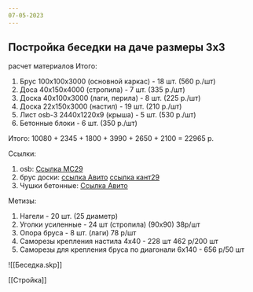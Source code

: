 ```yaml
---
07-05-2023
---
```

## Постройка беседки на даче размеры 3х3


расчет материалов
Итого:
1. Брус 100х100х3000 (основной каркас)  - 18 шт.  (560 р./шт)
2. Доса 40х150х4000 (стропила) - 7 шт.  (335 р./шт)
3. Доска 40х100х3000 (лаги, перила) - 8 шт.  (225 р./шт)
4. Доска 22х150х3000 (настил) - 19 шт.  (210 р./шт)
5. Лист osb-3 2440х1220х9 (крыша) - 5 шт.  (530 р./шт)
6. Бетонные блоки - 6 шт.  (350 р./шт)

Итого: 10080 + 2345 + 1800 + 3990 + 2650 + 2100 = 22965 р.

Ссылки:
1. osb: [Ссылка МС29](https://ms29.ru/shop/product/osp-osb-3-2440-1220-9mm)
2. брус доски: [ссылка Авито](https://www.avito.ru/arhangelsk/remont_i_stroitelstvo/pilomaterialy_doska_brus_1_sort_2856558326)
[ссылка кант29](https://kant29.ru/katalog/brus)
3. Чушки бетонные: [Ссылка Авито](https://www.avito.ru/arhangelsk/remont_i_stroitelstvo/blok_betonnyy_fundamentnyy_1157179747)
 
Метизы:
1. Нагели - 20 шт. (25 диаметр)
2. Уголки усиленные - 24 шт (стропила) (90х90) 38р/шт
3. Опора бруса - 8 шт. (лаги) 78 р/шт
4. Саморезы крепления настила 4х40 - 228 шт 462 р/200 шт
5. Саморезы для крепления бруса по диагонали 6х140 - 656 р/50 шт

![[Беседка.skp]]

[[Стройка]]